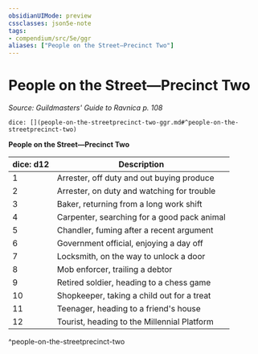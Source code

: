 ```yaml
---
obsidianUIMode: preview
cssclasses: json5e-note
tags:
- compendium/src/5e/ggr
aliases: ["People on the Street—Precinct Two"]
---
```

# People on the Street—Precinct Two
*Source: Guildmasters' Guide to Ravnica p. 108* 

`dice: [](people-on-the-streetprecinct-two-ggr.md#^people-on-the-streetprecinct-two)`

**People on the Street—Precinct Two**

| dice: d12 | Description |
|-----------|-------------|
| 1 | Arrester, off duty and out buying produce |
| 2 | Arrester, on duty and watching for trouble |
| 3 | Baker, returning from a long work shift |
| 4 | Carpenter, searching for a good pack animal |
| 5 | Chandler, fuming after a recent argument |
| 6 | Government official, enjoying a day off |
| 7 | Locksmith, on the way to unlock a door |
| 8 | Mob enforcer, trailing a debtor |
| 9 | Retired soldier, heading to a chess game |
| 10 | Shopkeeper, taking a child out for a treat |
| 11 | Teenager, heading to a friend's house |
| 12 | Tourist, heading to the Millennial Platform |
^people-on-the-streetprecinct-two